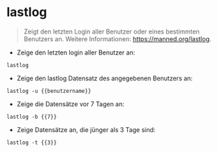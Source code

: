 # lastlog

> Zeigt den letzten Login aller Benutzer oder eines bestimmten Benutzers an.
> Weitere Informationen: <https://manned.org/lastlog>.

- Zeige den letzten login aller Benutzer an:

`lastlog`

- Zeige den lastlog Datensatz des angegebenen Benutzers an:

`lastlog -u {{benutzername}}`

- Zeige die Datensätze vor 7 Tagen an:

`lastlog -b {{7}}`

- Zeige Datensätze an, die jünger als 3 Tage sind:

`lastlog -t {{3}}`
